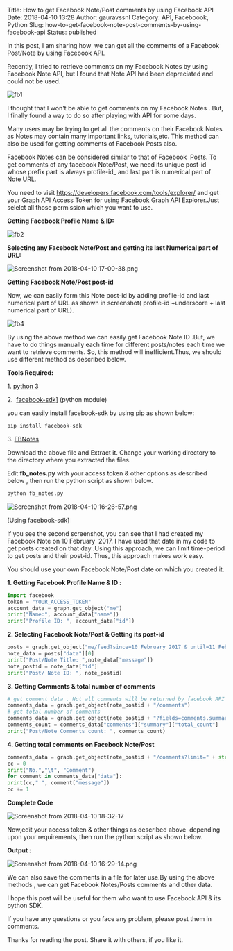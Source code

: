 Title: How to get Facebook Note/Post comments by using Facebook API
Date: 2018-04-10 13:28
Author: gauravssnl
Category: API, Faceboook, Python
Slug: how-to-get-facebook-note-post-comments-by-using-facebook-api
Status: published

In this post, I am sharing how  we can get all the comments of a Facebook Post/Note by using Facebook API.

Recently, I tried to retrieve comments on my Facebook Notes by using Facebook Note API, but I found that Note API had been depreciated and could not be used.

![fb1](https://gauravssnl.files.wordpress.com/2018/04/fb1.png)

I thought that I won't be able to get comments on my Facebook Notes . But, I finally found a way to do so after playing with API for some days.

Many users may be trying to get all the comments on their Facebook Notes as Notes may contain many important links, tutorials,etc. This method can also be used for getting comments of Facebook Posts also.

Facebook Notes can be considered similar to that of Facebook  Posts. To get comments of any facebook Note/Post, we need its unique post-id whose prefix part is always profile-id\_ and last part is numerical part of Note URL.

You need to visit https://developers.facebook.com/tools/explorer/ and get your Graph API Access Token for using Facebook Graph API Explorer.Just selelct all those permission which you want to use.

**Getting Facebook Profile Name & ID:**

![fb2](https://gauravssnl.files.wordpress.com/2018/04/fb2.png)

**Selecting any Facebook Note/Post and getting its last Numerical part of URL:**

![Screenshot from 2018-04-10 17-00-38.png](https://gauravssnl.files.wordpress.com/2018/04/screenshot-from-2018-04-10-17-00-38.png)

**Getting Facebook Note/Post post-id**

Now, we can easily form this Note post-id by adding profile-id and last numerical part of URL as shown in screenshot( profile-id +underscore + last numerical part of URL).

![fb4](https://gauravssnl.files.wordpress.com/2018/04/fb4.png)

By using the above method we can easily get Facebook Note ID .But, we have to do things manually each time for different posts/notes each time we want to retrieve comments. So, this method will inefficient.Thus, we should use different method as described below.

**Tools Required:**

1\. [python 3](https://www.python.org/downloads/)

2.  [facebook-sdk](http://facebook-sdk.readthedocs.io/en/latest/)]  (python module)

you can easily install facebook-sdk by using pip as shown below:
```bash
pip install facebook-sdk
```
3. [FBNotes](https://github.com/gauravssnl/FBNotes/archive/master.zip) 

Download the above file and Extract it. Change your working directory to the directory where you extracted the files.

Edit **fb_notes.py** with your access token & other options as described below , then run the python script as shown below.
```bash
python fb_notes.py
```
![Screenshot from 2018-04-10 16-26-57.png](https://gauravssnl.files.wordpress.com/2018/04/screenshot-from-2018-04-10-16-26-57.png)

[Using facebook-sdk]

If you see the second screenshot, you can see that I had created my Facebook Note on 10 February  2017. I have used that date in my code to get posts created on that day .Using this approach, we can limit time-period to get posts and their post-id. Thus, this approach makes work easy.

You should use your own Facebook Note/Post date on which you created it.

**1. Getting Facebook Profile Name & ID :**

```python
import facebook
token = "YOUR_ACCESS_TOKEN"
account_data = graph.get_object("me")
print("Name:", account_data["name"])
print("Profile ID: ", account_data["id"])
```

**2. Selecting Facebook Note/Post & Getting its post-id**

```python
posts = graph.get_object("me/feed?since=10 February 2017 & until=11 February 2017")
note_data = posts["data"][0]
print("Post/Note Title: ",note_data["message"])
note_postid = note_data["id"]
print("Post/ Note ID: ", note_postid)
```

**3. Getting Comments & total number of comments**

```python
# get comment data . Not all comments will be returned by facebook API
comments_data = graph.get_object(note_postid + "/comments")
# get total number of comments
comments_data = graph.get_object(note_postid + "?fields=comments.summary(true)")
comments_count = comments_data["comments"]["summary"]["total_count"]
print("Post/Note Comments count: ", comments_count)
```

**4. Getting total comments on Facebook Note/Post**
```python
comments_data = graph.get_object(note_postid + "/comments?limit=" + str(comments_count))
cc = 0
print("No.","\t", "Comment")
for comment in comments_data["data"]:
print(cc," ", comment["message"])
cc += 1
```

**Complete Code**

![Screenshot from 2018-04-10 18-32-17](https://gauravssnl.files.wordpress.com/2018/04/screenshot-from-2018-04-10-18-32-17.png)

Now,edit your access token & other things as described above  depending upon your requirements, then run the python script as shown below.

**Output :**

![Screenshot from 2018-04-10 16-29-14.png](https://gauravssnl.files.wordpress.com/2018/04/screenshot-from-2018-04-10-16-29-14.png)

We can also save the comments in a file for later use.By using the above methods , we can get Facebook Notes/Posts comments and other data.

I hope this post will be useful for them who want to use Facebook API & its python SDK.

If you have any questions or you face any problem, please post them in comments.

Thanks for reading the post. Share it with others, if you like it.
